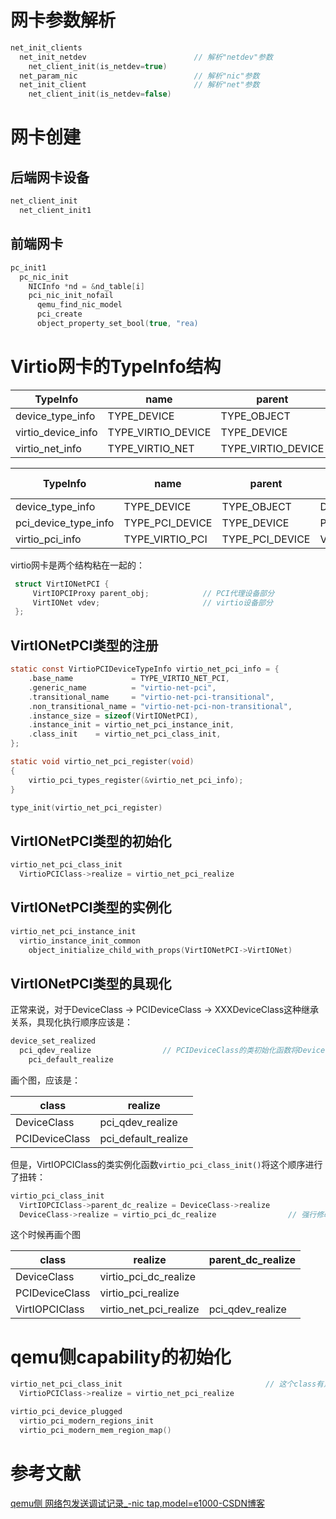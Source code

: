 # 网卡参数解析

```c
net_init_clients
  net_init_netdev                        // 解析"netdev"参数
    net_client_init(is_netdev=true)
  net_param_nic                          // 解析"nic"参数
  net_init_client                        // 解析"net"参数
    net_client_init(is_netdev=false)
```

# 网卡创建

## 后端网卡设备

```c
net_client_init
  net_client_init1
```

## 前端网卡

```c
pc_init1
  pc_nic_init
    NICInfo *nd = &nd_table[i]
    pci_nic_init_nofail
      qemu_find_nic_model
      pci_create
      object_property_set_bool(true, "rea)
```

# Virtio网卡的TypeInfo结构

| TypeInfo           | name               | parent             | class             | instance     | class init                | instance init                | realize                |
| ------------------ | ------------------ | ------------------ | ----------------- | ------------ | ------------------------- | ---------------------------- | ---------------------- |
| device_type_info   | TYPE_DEVICE        | TYPE_OBJECT        | DeviceClass       | DeviceState  |                           |                              |                        |
| virtio_device_info | TYPE_VIRTIO_DEVICE | TYPE_DEVICE        | VirtioDeviceClass | VirtIODevice |                           |                              |                        |
| virtio_net_info    | TYPE_VIRTIO_NET    | TYPE_VIRTIO_DEVICE | -                 | VirtIONet    | virtio_net_pci_class_init | virtio_net_pci_instance_init | virtio_net_pci_realize |

| TypeInfo             | name            | parent          | class          | instance       | class init            | instance init | realize            |
| -------------------- | --------------- | --------------- | -------------- | -------------- | --------------------- | ------------- | ------------------ |
| device_type_info     | TYPE_DEVICE     | TYPE_OBJECT     | DeviceClass    | DeviceState    |                       |               |                    |
| pci_device_type_info | TYPE_PCI_DEVICE | TYPE_DEVICE     | PCIDeviceClass | PCIDevice      | virtio_pci_class_init |               | virtio_pci_realize |
| virtio_pci_info      | TYPE_VIRTIO_PCI | TYPE_PCI_DEVICE | VirtIOPCIClass | VirtIOPCIProxy |                       |               |                    |

virtio网卡是两个结构粘在一起的：

```c
 struct VirtIONetPCI {
     VirtIOPCIProxy parent_obj;            // PCI代理设备部分
     VirtIONet vdev;                       // virtio设备部分
 };
```

## VirtIONetPCI类型的注册

```c
static const VirtioPCIDeviceTypeInfo virtio_net_pci_info = { 
    .base_name             = TYPE_VIRTIO_NET_PCI,
    .generic_name          = "virtio-net-pci",
    .transitional_name     = "virtio-net-pci-transitional",
    .non_transitional_name = "virtio-net-pci-non-transitional",
    .instance_size = sizeof(VirtIONetPCI),
    .instance_init = virtio_net_pci_instance_init,
    .class_init    = virtio_net_pci_class_init,
};

static void virtio_net_pci_register(void)
{
    virtio_pci_types_register(&virtio_net_pci_info);
}

type_init(virtio_net_pci_register)
```

## VirtIONetPCI类型的初始化

```c
virtio_net_pci_class_init
  VirtioPCIClass->realize = virtio_net_pci_realize
```

## VirtIONetPCI类型的实例化

```c
virtio_net_pci_instance_init
  virtio_instance_init_common
    object_initialize_child_with_props(VirtIONetPCI->VirtIONet)        // 在VirtIONetPCI的实例化函数中初始化VirtIONet部分，VirtIONetPCI部分应该是留到了具现化阶段
```

## VirtIONetPCI类型的具现化

正常来说，对于DeviceClass -> PCIDeviceClass -> XXXDeviceClass这种继承关系，具现化执行顺序应该是：

```c
device_set_realized
  pci_qdev_realize                // PCIDeviceClass的类初始化函数将DeviceClass->realize重写为pci_qdev_realize
    pci_default_realize
```

画个图，应该是：

| class          | realize             |
| -------------- | ------------------- |
| DeviceClass    | pci_qdev_realize    |
| PCIDeviceClass | pci_default_realize |

但是，VirtIOPCIClass的类实例化函数`virtio_pci_class_init()`将这个顺序进行了扭转：

```c
virtio_pci_class_init
  VirtIOPCIClass->parent_dc_realize = DeviceClass->realize
  DeviceClass->realize = virtio_pci_dc_realize                // 强行修改了DeviceClass的realize，会被首先调用
```

这个时候再画个图

| class          | realize                | parent_dc_realize |
| -------------- | ---------------------- | ----------------- |
| DeviceClass    | virtio_pci_dc_realize  |                   |
| PCIDeviceClass | virtio_pci_realize     |                   |
| VirtIOPCIClass | virtio_net_pci_realize | pci_qdev_realize  |



# qemu侧capability的初始化

```c
virtio_net_pci_class_init                                // 这个class有点特殊
  VirtioPCIClass->realize = virtio_net_pci_realize
```

```c
virtio_pci_device_plugged
  virtio_pci_modern_regions_init
  virtio_pci_modern_mem_region_map()
```



# 参考文献

[qemu侧 网络包发送调试记录_-nic tap,model=e1000-CSDN博客](https://blog.csdn.net/qq_41146650/article/details/127244959)

